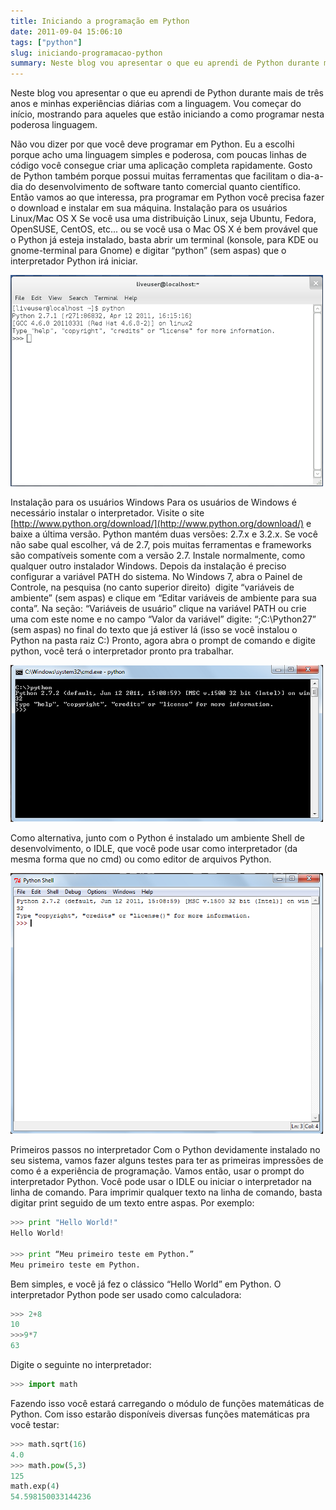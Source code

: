 ```yaml
---
title: Iniciando a programação em Python
date: 2011-09-04 15:06:10
tags: ["python"]
slug: iniciando-programacao-python
summary: Neste blog vou apresentar o que eu aprendi de Python durante mais de três anos e minhas experiências diárias com a linguagem. Vou começar do início, mostrando para aqueles que estão iniciando a como programar nesta poderosa linguagem.
---
```


Neste blog vou apresentar o que eu aprendi de Python durante mais de três anos e minhas experiências diárias com a linguagem. Vou começar do início, mostrando para aqueles que estão iniciando a como programar nesta poderosa linguagem.

Não vou dizer por que você deve programar em Python. Eu a escolhi porque acho uma linguagem simples e poderosa, com poucas linhas de código você consegue criar uma aplicação completa rapidamente. Gosto de Python também porque possui muitas ferramentas que facilitam o dia-a-dia do desenvolvimento de software tanto comercial quanto científico.
Então vamos ao que interessa, pra programar em Python você precisa fazer o download e instalar em sua máquina.
Instalação para os usuários Linux/Mac OS X
Se você usa uma distribuição Linux, seja Ubuntu, Fedora, OpenSUSE, CentOS, etc... ou se você usa o Mac OS X é bem provável que o Python já esteja instalado, basta abrir um terminal (konsole, para KDE ou gnome-terminal para Gnome) e digitar “python” (sem aspas) que o interpretador Python irá iniciar.

![Interpretador Python no Shell do Linux](images/blog/python-linux.png "Interpretador Python no Shell do Linux")


Instalação para os usuários Windows
Para os usuários de Windows é necessário instalar o interpretador. Visite o site [http://www.python.org/download/](http://www.python.org/download/) e baixe a última versão. Python mantém duas versões: 2.7.x e 3.2.x. Se você não sabe qual escolher, vá de 2.7, pois muitas ferramentas e frameworks são compatíveis somente com a versão 2.7. Instale normalmente, como qualquer outro instalador Windows. Depois da instalação é preciso configurar a variável PATH do sistema. No Windows 7, abra o Painel de Controle, na pesquisa (no canto superior direito)  digite “variáveis de ambiente” (sem aspas) e clique em “Editar variáveis de ambiente para sua conta”. Na seção: “Variáveis de usuário” clique na variável PATH ou crie uma com este nome e no campo “Valor da variável” digite: “;C:\Python27” (sem aspas) no final do texto que já estiver lá (isso se você instalou o Python na pasta raiz C:)
Pronto, agora abra o prompt de comando e digite python, você terá o interpretador pronto pra trabalhar.

![Chamando o interpretador Python na linha de comando](images/blog/python-cmd1.png)

Como alternativa, junto com o Python é instalado um ambiente Shell de desenvolvimento, o IDLE, que você pode usar como interpretador (da mesma forma que no cmd) ou como editor de arquivos Python.

![IDLE Python](images/blog/idle-python.png)

Primeiros passos no interpretador
Com o Python devidamente instalado no seu sistema, vamos fazer alguns testes para ter as primeiras impressões de como é a experiência de programação. Vamos então, usar o prompt do interpretador Python. Você pode usar o IDLE ou iniciar o interpretador na linha de comando. Para imprimir qualquer texto na linha de comando, basta digitar print seguido de um texto entre aspas. Por exemplo:

```python
>>> print "Hello World!"
Hello World!

>>> print “Meu primeiro teste em Python.”
Meu primeiro teste em Python.
```

Bem simples, e você já fez o clássico “Hello World” em Python.
O interpretador Python pode ser usado como calculadora:

```python
>>> 2+8
10
>>>9*7
63
```

Digite o seguinte no interpretador:

```python
>>> import math
```

Fazendo isso você estará carregando o módulo de funções matemáticas de Python. Com isso estarão disponíveis diversas funções matemáticas pra você testar:

```python
>>> math.sqrt(16)
4.0
>>> math.pow(5,3)
125
math.exp(4)
54.598150033144236
```
